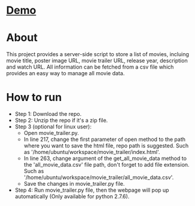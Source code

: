 # [Demo](https://minghua1991.github.io/movie_trailer/index.html)


# About

This project provides a server-side script to store a list of movies, incluing movie title, poster image URL, movie trailer URL, release year, description and watch URL.
All information can be fetched from a csv file which provides an easy way to manage all movie data.

# How to run


 * Step 1: Download the repo.
 * Step 2: Unzip the repo if it's a zip file. 
 * Step 3 (optional for linux user):  
      * Open movie_trailer.py.
      * In line 217, change the first parameter of open method to the path where you want to save the html file, repo path is suggested. Such as '/home/ubuntu/workspace/movie_trailer/index.html'.
      * In line 263, change argument of the get_all_movie_data method to the 'all_movie_data.csv' file path, don't forget to add file extension. Such as '/home/ubuntu/workspace/movie_trailer/all_movie_data.csv'.
      * Save the changes in movie_trailer.py file.
 * Step 4: Run movie_trailer.py file, then the webpage will pop up automatically (Only available for python 2.7.6).


